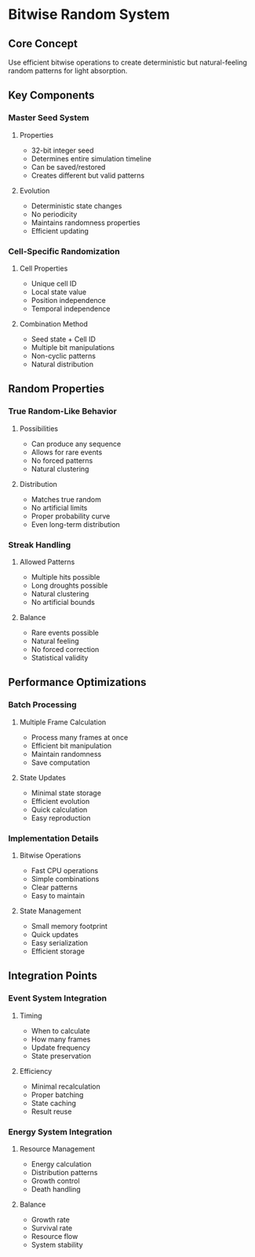 # Bitwise Random System

## Core Concept

Use efficient bitwise operations to create deterministic but natural-feeling random patterns for light absorption.

## Key Components

### Master Seed System

1. Properties

   - 32-bit integer seed
   - Determines entire simulation timeline
   - Can be saved/restored
   - Creates different but valid patterns

2. Evolution
   - Deterministic state changes
   - No periodicity
   - Maintains randomness properties
   - Efficient updating

### Cell-Specific Randomization

1. Cell Properties

   - Unique cell ID
   - Local state value
   - Position independence
   - Temporal independence

2. Combination Method
   - Seed state + Cell ID
   - Multiple bit manipulations
   - Non-cyclic patterns
   - Natural distribution

## Random Properties

### True Random-Like Behavior

1. Possibilities

   - Can produce any sequence
   - Allows for rare events
   - No forced patterns
   - Natural clustering

2. Distribution
   - Matches true random
   - No artificial limits
   - Proper probability curve
   - Even long-term distribution

### Streak Handling

1. Allowed Patterns

   - Multiple hits possible
   - Long droughts possible
   - Natural clustering
   - No artificial bounds

2. Balance
   - Rare events possible
   - Natural feeling
   - No forced correction
   - Statistical validity

## Performance Optimizations

### Batch Processing

1. Multiple Frame Calculation

   - Process many frames at once
   - Efficient bit manipulation
   - Maintain randomness
   - Save computation

2. State Updates
   - Minimal state storage
   - Efficient evolution
   - Quick calculation
   - Easy reproduction

### Implementation Details

1. Bitwise Operations

   - Fast CPU operations
   - Simple combinations
   - Clear patterns
   - Easy to maintain

2. State Management
   - Small memory footprint
   - Quick updates
   - Easy serialization
   - Efficient storage

## Integration Points

### Event System Integration

1. Timing

   - When to calculate
   - How many frames
   - Update frequency
   - State preservation

2. Efficiency
   - Minimal recalculation
   - Proper batching
   - State caching
   - Result reuse

### Energy System Integration

1. Resource Management

   - Energy calculation
   - Distribution patterns
   - Growth control
   - Death handling

2. Balance
   - Growth rate
   - Survival rate
   - Resource flow
   - System stability
